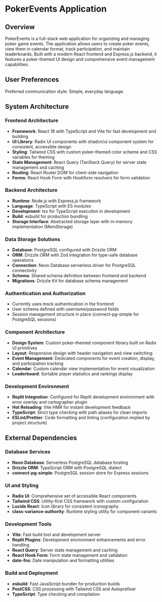 # PokerEvents Application

## Overview

PokerEvents is a full-stack web application for organizing and managing poker game events. The application allows users to create poker events, view them in calendar format, track participation, and maintain leaderboards. Built with a modern React frontend and Express.js backend, it features a poker-themed UI design and comprehensive event management capabilities.

## User Preferences

Preferred communication style: Simple, everyday language.

## System Architecture

### Frontend Architecture
- **Framework**: React 18 with TypeScript and Vite for fast development and building
- **UI Library**: Radix UI components with shadcn/ui component system for consistent, accessible design
- **Styling**: Tailwind CSS with custom poker-themed color scheme and CSS variables for theming
- **State Management**: React Query (TanStack Query) for server state management and caching
- **Routing**: React Router DOM for client-side navigation
- **Forms**: React Hook Form with Hookform resolvers for form validation

### Backend Architecture  
- **Runtime**: Node.js with Express.js framework
- **Language**: TypeScript with ES modules
- **Development**: tsx for TypeScript execution in development
- **Build**: esbuild for production bundling
- **Storage Interface**: Abstracted storage layer with in-memory implementation (MemStorage)

### Data Storage Solutions
- **Database**: PostgreSQL configured with Drizzle ORM
- **ORM**: Drizzle ORM with Zod integration for type-safe database operations
- **Connection**: Neon Database serverless driver for PostgreSQL connectivity
- **Schema**: Shared schema definition between frontend and backend
- **Migrations**: Drizzle Kit for database schema management

### Authentication and Authorization
- Currently uses mock authentication in the frontend
- User schema defined with username/password fields
- Session management structure in place (connect-pg-simple for PostgreSQL sessions)

### Component Architecture
- **Design System**: Custom poker-themed component library built on Radix UI primitives
- **Layout**: Responsive design with header navigation and view switching
- **Event Management**: Dedicated components for event creation, display, and participation tracking
- **Calendar**: Custom calendar view implementation for event visualization
- **Leaderboard**: Sortable player statistics and rankings display

### Development Environment
- **Replit Integration**: Configured for Replit development environment with error overlay and cartographer plugin
- **Hot Reloading**: Vite HMR for instant development feedback
- **TypeScript**: Strict type checking with path aliases for clean imports
- **ESLint/Prettier**: Code formatting and linting (configuration implied by project structure)

## External Dependencies

### Database Services
- **Neon Database**: Serverless PostgreSQL database hosting
- **Drizzle ORM**: TypeScript ORM with PostgreSQL dialect
- **connect-pg-simple**: PostgreSQL session store for Express sessions

### UI and Styling
- **Radix UI**: Comprehensive set of accessible React components
- **Tailwind CSS**: Utility-first CSS framework with custom configuration
- **Lucide React**: Icon library for consistent iconography
- **class-variance-authority**: Runtime styling utility for component variants

### Development Tools
- **Vite**: Fast build tool and development server
- **Replit Plugins**: Development environment enhancements and error handling
- **React Query**: Server state management and caching
- **React Hook Form**: Form state management and validation
- **date-fns**: Date manipulation and formatting utilities

### Build and Deployment
- **esbuild**: Fast JavaScript bundler for production builds
- **PostCSS**: CSS processing with Tailwind CSS and Autoprefixer
- **TypeScript**: Type checking and compilation